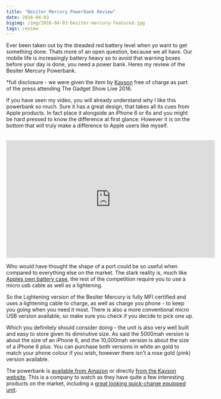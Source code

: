 ```yaml
---
title: "Besiter Mercury Powerbank Review"
date: 2016-04-03
bigimg: /img/2016-04-03-besiter-mercury-featured.jpg
tags: review
---
```

Ever been taken out by the dreaded red battery level when yo want to get something done. Thats more of an open question, because we all have. Our mobile life is increasingly battery heavy so to avoid that warning boxes before your day is done, you need a power bank. Heres my review of the Besiter Mercury Powerbank.

\*full disclosure - we were given the item by [Kavson][1] free of charge as part of the press attending The Gadget Show Live 2016.

If you have seen my video, you will already understand why I like this powerbank so much. Sure it has a great design, that takes all its cues from Apple products. In fact place it alongside an iPhone 6 or 6s and you might be hard pressed to know the difference at first glance. However it is on the bottom that will truly make a difference to Apple users like myself.

<br><iframe width="560" height="315" src="https://www.youtube.com/embed/7F_Gy0bmyxw" frameborder="0" allowfullscreen></iframe><br>

Who would have thought the shape of a port could be so useful when compared to everything else on the market. The stark reality is, much like [Apples own battery case][2], the rest of the competition require you to use a micro usb cable as well as a lightening.

So the Lightening version of the Besiter Mercury is fully MFI certified and uses a lightening cable to charge, as well as charge you phone - to keep you going when you need it most. There is also a more conventional micro USB version available, so make sure you check if you decide to pick one up.

Which you definitely should consider doing - the unit is also very well built and easy to store given its diminutive size. As said the 5000mah version is about the size of an iPhone 6, and the 10,000mah version is about the size of a iPhone 6 plus. You can purchase both versions in white an gold to match your phone colour if you wish, however there isn't a rose gold (pink) version available.

The powerbank is [available from Amazon][3] or directly [from the Kavson website][4]. This is a company to watch as they have quite a few interesting products on the market, including a [great looking quick-charge equipped unit][5].

[1]:	http://kavson.co.uk
[2]:	http://www.eurotechtalk.com/2016/03/what-to-expect-from-apples-loop-you-in-event/
[3]:	http://www.amazon.co.uk/Besiter-Portable-External-5000mAhMFI-Black-Gray/dp/B017UMFA0A/ref=sr_1_3?ie=UTF8&qid=1459766051&sr=8-3&keywords=besiter
[4]:	http://kavson.co.uk
[5]:	http://kavson.co.uk/?product=besiter-lightning-series-premium-lg-original-battery-up-to-13400mah-small-size-with-large-capacity-portable-charger-external-battery-pack-power-bank-for-phones-tablets-and-more
